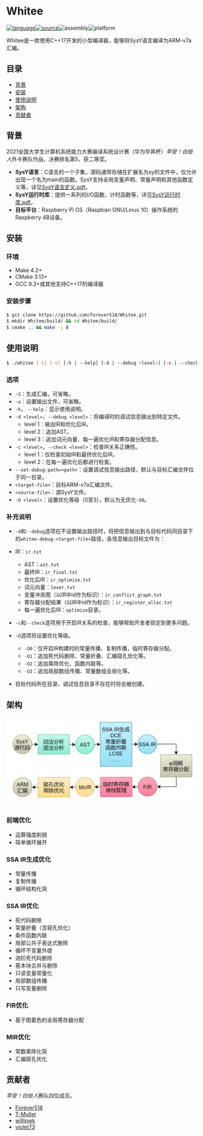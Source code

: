 # Whitee

[![language](https://img.shields.io/badge/语言-C++-f34b7d.svg)](https://www.cplusplus.com/)[![source](https://img.shields.io/badge/源语言-SysY-yellow.svg)](https://gitlab.eduxiji.net/nscscc/compiler2021/-/blob/master/SysY%E8%AF%AD%E8%A8%80%E5%AE%9A%E4%B9%89.pdf)![assembly](https://img.shields.io/badge/目标汇编-ARM--v7a-blue.svg)![platform](https://img.shields.io/badge/平台-Linux_|_Windows-lightgrey.svg)

Whitee是一款使用C++17开发的小型编译器，能够将SysY语言编译为ARM-v7a汇编。

## 目录

* [背景](#背景)
* [安装](#安装)
* [使用说明](#使用说明)
* [架构](#架构)
* [贡献者](#贡献者)

## 背景

2021全国大学生计算机系统能力大赛编译系统设计赛（华为毕昇杯）*早安！白给人*外卡赛队作品，决赛排名第5，获二等奖。

* **SysY语言**：C语言的一个子集，源码通常存储在扩展名为sy的文件中，仅允许出现一个名为main的函数。SysY支持全局变量声明、常量声明和其他函数定义等，详见[SysY语言定义.pdf](https://gitlab.eduxiji.net/nscscc/compiler2021/-/blob/master/SysY%E8%AF%AD%E8%A8%80%E5%AE%9A%E4%B9%89.pdf)。
* **SysY运行时库**：提供一系列的I/O函数、计时函数等，详见[SysY运行时库.pdf](https://gitlab.eduxiji.net/nscscc/compiler2021/-/blob/master/SysY%E8%BF%90%E8%A1%8C%E6%97%B6%E5%BA%93.pdf)。
* **目标平台**：Raspberry Pi OS（Raspbian GNU/Linux 10）操作系统的Raspberry 4B设备。

## 安装

### 环境

* Make 4.2+
* CMake 3.13+
* GCC 9.3+或其他支持C++17的编译器

### 安装步骤

```sh
$ git clone https://github.com/Forever518/Whitee.git
$ mkdir Whitee/build/ && cd Whitee/build/
$ cmake .. && make -j 8
```

## 使用说明

```sh
$ ./whitee [-S] [-o] [-h | --help] [-d | --debug <level>] [-c | --check <level>] [--set-debug-path=<path>] <target-file> <source-file> [-O <level>]
```

### 选项

* `-S`：生成汇编，可省略。
* `-o`：设置输出文件，可省略。
* `-h`， `--help`：显示使用说明。
* `-d <level>`，`--debug <level>`：将编译时的调试信息输出到特定文件。
  * level 1：输出IR和优化后IR。
  * level 2：追加AST。
  * level 3：追加词元向量、每一遍优化IR和寄存器分配信息。
* `-c <level>`，`--check <level>`：检查IR关系正确性。
  * level 1：仅检查初始IR和最终优化后IR。
  * level 2：在每一遍优化后都进行检查。
* `--set-debug-path=<path>`：设置调试信息输出路径，默认与目标汇编文件位于同一目录。
* `<target-file>`：目标ARM-v7a汇编文件。
* `<source-file>`：源SysY文件。
* `-O <level>`：设置优化等级（0至3），默认为无优化`-O0`。

### 补充说明

* `-d`和`--debug`选项在不设置输出路径时，将把信息输出到与目标代码同目录下的`whitee-debug-<target-file>`路径，各信息输出目标文件为：
* IR：`ir.txt`
  * AST：`ast.txt`
  * 最终IR：`ir_final.txt`
  * 优化后IR：`ir_optimize.txt`
  * 词元向量：`lexer.txt`
  * 变量冲突图（以IR中id作为标识）：`ir_conflict_graph.txt`
  * 寄存器分配结果（以IR中id作为标识）：`ir_register_alloc.txt`
  * 每一遍优化后IR：`optimize`目录。
  
* `-c`和`--check`选项用于开启IR关系的检查，能够帮助开发者锁定到更多问题。

* `-O`选项将设置优化等级。
  * `-O0`：仅开启IR构建时的常量传播、复制传播，临时寄存器分配。
  * `-O1`：追加死代码删除、常量折叠、汇编窥孔优化等。
  * `-O2`：追加乘除优化、函数内联等。
  * `-O3`：追加局部数组传播、常量数组全局化等。
  
* 目标代码所在目录、调试信息目录不存在时将会被创建。


## 架构

![architecture-CN](image/architecture-CN.png)

### 前端优化

* 运算强度削弱
* 简单循环展开

### SSA IR生成优化

* 常量传播
* 复制传播
* 循环结构化简

### SSA IR优化

* 死代码删除
* 常量折叠（含窥孔优化）
* 条件函数内联
* 局部公共子表达式删除
* 循环不变量外提
* 进阶死代码删除
* 基本块合并与删除
* 只读变量常量化
* 局部数组传播
* 只写变量删除

### FIR优化

* 基于图着色的全局寄存器分配

### MIR优化

* 常数乘除化简
* 汇编窥孔优化

## 贡献者

*早安！白给人*赛队四位成员。

* [Forever518](https://github.com/Forever518)
* [T-Muller](https://github.com/T-Muller)
* [willipwk](https://github.com/willipwk)
* [violet73](https://github.com/violet73)
